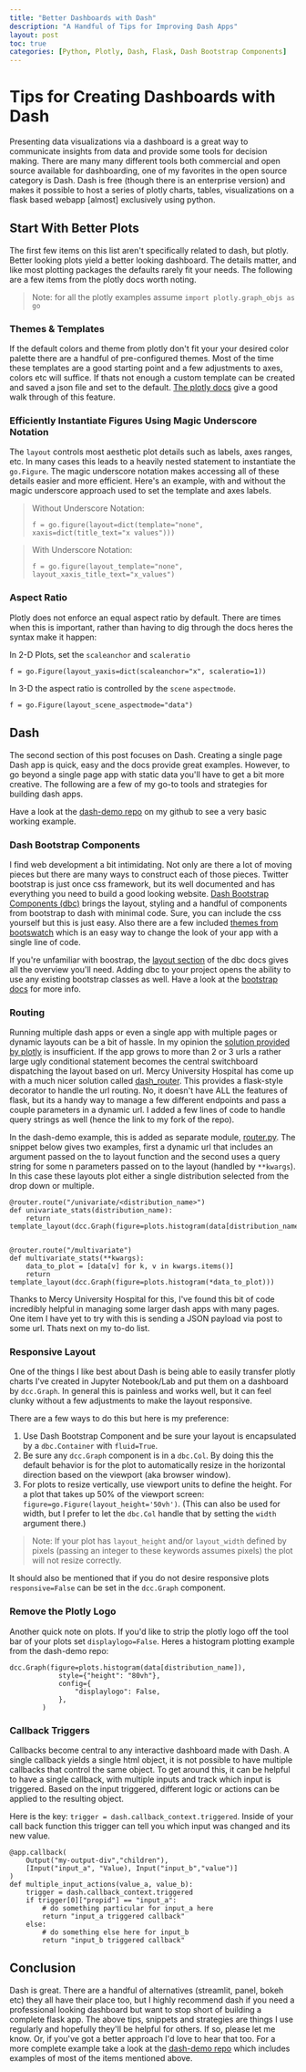 ```yaml
---
title: "Better Dashboards with Dash"
description: "A Handful of Tips for Improving Dash Apps"
layout: post
toc: true
categories: [Python, Plotly, Dash, Flask, Dash Bootstrap Components]
---
```


# Tips for Creating Dashboards with Dash

Presenting data visualizations via a dashboard is a great way to communicate insights from data and provide some tools for decision making. There are many many different tools both commercial and open source available for dashboarding, one of my favorites in the open source category is Dash. Dash is free (though there is an enterprise version) and makes it possible to host a series of plotly charts, tables, visualizations on a flask based webapp [almost] exclusively using python.

## Start With Better Plots

The first few items on this list aren't specifically related to dash, but plotly. Better looking plots yield a better looking dashboard. The details matter, and like most plotting packages the defaults rarely fit your needs. The following are a few items from the plotly docs worth noting.

> Note: for all the plotly examples assume `import plotly.graph_objs as go`

### Themes & Templates

If the default colors and theme from plotly don't fit your your desired color palette there are a handful of pre-configured themes. Most of the time these templates are a good starting point and a few adjustments to axes, colors etc will suffice. If thats not enough a custom template can be created and saved a json file and set to the default. [The plotly docs](https://plotly.com/python/templates/) give a good walk through of this feature.

### Efficiently Instantiate Figures Using Magic Underscore Notation

The `layout` controls most aesthetic plot details such as labels, axes ranges, etc. In many cases this leads to a heavily nested statement to instantiate the `go.Figure`. The magic underscore notation makes accessing all of these details easier and more efficient. Here's an example, with and without the magic underscore approach used to set the template and axes labels.

> Without Underscore Notation:
>
> ```
> f = go.figure(layout=dict(template="none", xaxis=dict(title_text="x values")))
> ```

> With Underscore Notation:
>
> ```
> f = go.figure(layout_template="none", layout_xaxis_title_text="x_values")
> ```

### Aspect Ratio

Plotly does not enforce an equal aspect ratio by default. There are times when this is important, rather than having to dig through the docs heres the syntax make it happen:

In 2-D Plots, set the `scaleanchor` and `scaleratio`

```
f = go.Figure(layout_yaxis=dict(scaleanchor="x", scaleratio=1))
```

In 3-D the aspect ratio is controlled by the `scene` `aspectmode`.

```
f = go.Figure(layout_scene_aspectmode="data")
```

## Dash

The second section of this post focuses on Dash. Creating a single page Dash app is quick, easy and the docs provide great examples. However, to go beyond a single page app with static data you'll have to get a bit more creative. The following are a few of my go-to tools and strategies for building dash apps.

Have a look at the [dash-demo repo](https://github.com/ericbdaniels/dash-demo) on my github to see a very basic working example.

### Dash Bootstrap Components

I find web development a bit intimidating. Not only are there a lot of moving pieces but there are many ways to construct each of those pieces. Twitter bootstrap is just once css framework, but its well documented and has everything you need to build a good looking website. [Dash Bootstrap Components (dbc)](https://dash-bootstrap-components.opensource.faculty.ai/) brings the layout, styling and a handful of components from bootstrap to dash with minimal code. Sure, you can include the css yourself but this is just easy. Also there are a few included [themes from bootswatch](https://www.bootstrapcdn.com/bootswatch/) which is an easy way to change the look of your app with a single line of code.

If you're unfamiliar with boostrap, the [layout section](https://dash-bootstrap-components.opensource.faculty.ai/docs/components/layout/) of the dbc docs gives all the overview you'll need. Adding dbc to your project opens the ability to use any existing bootstrap classes as well. Have a look at the [bootstrap docs](https://getbootstrap.com/2.3.2/getting-started.html) for more info.

### Routing

Running multiple dash apps or even a single app with multiple pages or dynamic layouts can be a bit of hassle. In my opinion the [solution provided by plotly](https://dash.plotly.com/urls) is insufficient. If the app grows to more than 2 or 3 urls a rather large ugly conditional statement becomes the central switchboard dispatching the layout based on url. Mercy University Hospital has come up with a much nicer solution called [dash_router](https://github.com/ericbdaniels/dash_router). This provides a flask-style decorator to handle the url routing. No, it doesn't have ALL the features of flask, but its a handy way to manage a few different endpoints and pass a couple parameters in a dynamic url. I added a few lines of code to handle query strings as well (hence the link to my fork of the repo).

In the dash-demo example, this is added as separate module, [router.py](https://github.com/ericbdaniels/dash-demo/blob/main/router.py). The snippet below gives two examples, first a dynamic url that includes an argument passed on the to layout function and the second uses a query string for some n parameters passed on to the layout (handled by `**kwargs`). In this case these layouts plot either a single distribution selected from the drop down or multiple.

```
@router.route("/univariate/<distribution_name>")
def univariate_stats(distribution_name):
    return template_layout(dcc.Graph(figure=plots.histogram(data[distribution_name])))


@router.route("/multivariate")
def multivariate_stats(**kwargs):
    data_to_plot = [data[v] for k, v in kwargs.items()]
    return template_layout(dcc.Graph(figure=plots.histogram(*data_to_plot)))

```

Thanks to Mercy University Hospital for this, I've found this bit of code incredibly helpful in managing some larger dash apps with many pages. One item I have yet to try with this is sending a JSON payload via post to some url. Thats next on my to-do list.

### Responsive Layout

One of the things I like best about Dash is being able to easily transfer plotly charts I've created in Jupyter Notebook/Lab and put them on a dashboard by `dcc.Graph`. In general this is painless and works well, but it can feel clunky without a few adjustments to make the layout responsive.

There are a few ways to do this but here is my preference:

1. Use Dash Bootstrap Component and be sure your layout is encapsulated by a `dbc.Container` with `fluid=True`.
2. Be sure any `dcc.Graph` component is in a `dbc.Col`. By doing this the default behavior is for the plot to automatically resize in the horizontal direction based on the viewport (aka browser window).
3. For plots to resize vertically, use viewport units to define the height. For a plot that takes up 50% of the viewport screen: `figure=go.Figure(layout_height='50vh')`. (This can also be used for width, but I prefer to let the `dbc.Col` handle that by setting the `width` argument there.)

> Note: If your plot has `layout_height` and/or `layout_width` defined by pixels (passing an integer to these keywords assumes pixels) the plot will not resize correctly.

It should also be mentioned that if you do not desire responsive plots `responsive=False` can be set in the `dcc.Graph` component.

### Remove the Plotly Logo

Another quick note on plots. If you'd like to strip the plotly logo off the tool bar of your plots set `displaylogo=False`. Heres a histogram plotting example from the dash-demo repo:

```
dcc.Graph(figure=plots.histogram(data[distribution_name]),
            style={"height": "80vh"},
            config={
                "displaylogo": False,
            },
        )
```

### Callback Triggers

Callbacks become central to any interactive dashboard made with Dash. A single callback yields a single html object, it is not possible to have multiple callbacks that control the same object. To get around this, it can be helpful to have a single callback, with multiple inputs and track which input is triggered. Based on the input triggered, different logic or actions can be applied to the resulting object.

Here is the key: `trigger = dash.callback_context.triggered`. Inside of your call back function this trigger can tell you which input was changed and its new value.

```
@app.callback(
    Output("my-output-div","children"),
    [Input("input_a", "Value), Input("input_b","value")]
)
def multiple_input_actions(value_a, value_b):
    trigger = dash.callback_context.triggered
    if trigger[0]["propid"] == "input_a":
        # do something particular for input_a here
        return "input_a triggered callback"
    else:
        # do something else here for input_b
        return "input_b triggered callback"
```

## Conclusion

Dash is great. There are a handful of alternatives (streamlit, panel, bokeh etc) they all have their place too, but I highly recommend dash if you need a professional looking dashboard but want to stop short of building a complete flask app. The above tips, snippets and strategies are things I use regularly and hopefully they'll be helpful for others. If so, please let me know. Or, if you've got a better approach I'd love to hear that too. For a more complete example take a look at the [dash-demo repo](https://github.com/ericbdaniels/dash-demo) which includes examples of most of the items mentioned above.
